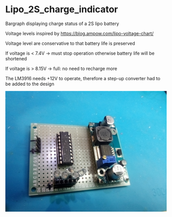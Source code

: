 # Lipo_2S_charge_indicator

Bargraph displaying charge status of a 2S lipo battery

Voltage levels inspired by https://blog.ampow.com/lipo-voltage-chart/

Voltage level are conservative to that battery life is preserved

If voltage is < 7.4V  -> must stop operation otherwise battery life will be shortened

If voltage is > 8.15V -> full: no need to recharge more

The LM3916 needs +12V to operate, therefore a step-up converter had to be added to the design

![Photo](Documents/component_side.jpg)
